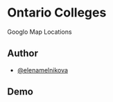 # Ontario Colleges

Googlo Map Locations


## Author

- [@elenamelnikova](https://github.com/canadianExperience)


## Demo

